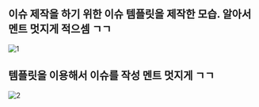 ## 이슈 제작을 하기 위한 이슈 템플릿을 제작한 모습. 알아서 멘트 멋지게 적으셈 ㄱㄱ

![1](https://user-images.githubusercontent.com/114063404/202986660-8e46927d-78c3-4af1-a239-7c0657a113d9.png)

## 템플릿을 이용해서 이슈를 작성 멘트 멋지게 ㄱㄱ

![2](https://user-images.githubusercontent.com/114063404/202987113-b80504a2-6bc0-45b1-b531-6e72019c34c6.png)

